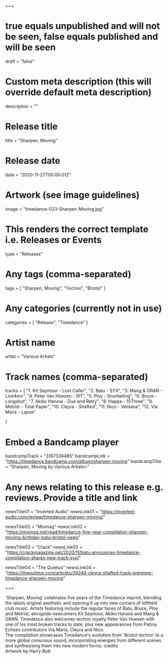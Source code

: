 +++

# true equals unpublished and will not be seen, false equals published and will be seen
draft = "false"

# Custom meta description (this will override default meta description)
description = ""

# Release title
title = "Sharpen, Moving"

# Release date
date = "2020-11-27T00:00:01Z"

# Artwork (see image guidelines)
image = "timedance-023-Sharpen-Moving.jpg"

# This renders the correct template i.e. Releases or Events
type = "Releases"

# Any tags (comma-separated)
tags = [ 
	"Sharpen, Moving", 
	"Techno",
	"Bristol"
]

# Any categories (currently not in use)
categories = [ 
	"Release", 
	"Timedance" 
]

# Artist name
artist = "Various Artists"

# Track names (comma-separated)
tracks = [
  "1. Kit Seymour - Lost Caller",
  "2. Batu - SYX",
  "3. Mang & GRAŃ - Live4evr",
  "4. Peter Van Hoesen - l9T",
  "5. Ploy - Snorkelling",
  "6. Bruce - Longshot",
  "7. Akiko Haruna - Due and Retry",
  "8. Happa - 15Three",
  "9. Metrist - Total Paper",
  "10. Cleyra - Shafted",
  "11. Nico - Ventana",
  "12. Via Maris - Lapse"
  
  
]

# Embed a Bandcamp player
bandcampTrack = "3167336485"
bandcampLink = "https://timedance.bandcamp.com/album/sharpen-moving"
bandcampTitle = "Sharpen, Moving by Various Artists<"



# Any news relating to this release e.g. reviews. Provide a title and link
newsTitle01 = "Inverted Audio"
newsLink01 = "https://inverted-audio.com/review/timedance-sharpen-moving/"

newsTitle02 = "Mixmag"
newsLink02 = "https://mixmag.net/read/timedance-five-year-compilation-sharpen-moving-birthday-batu-bristol-news"

newsTitle03 = "Crack"
newsLink03 = "https://crackmagazine.net/2020/11/batu-announces-timedance-compilation-shares-new-track-syx/"

newsTitle04 = "The Quietus"
newsLink04 = "https://thequietus.com/articles/29249-cleyra-shafted-track-premiere-timedance-sharpen-moving"

+++

<!-- Provide a summary/statement below -->
'Sharpen, Moving' celebrates five years of the Timedance imprint, blending the labels original aesthetic and opening it up into new corners of leftfield club music. Artists featuring include the regular faces of Batu, Bruce, Ploy and Metrist, alongside newcomers Kit Seymour, Akiko Haruna and Mang & GRAŃ. Timedance also welcomes techno royalty Peter Van Hoesen with one of his most broken tracks to date, plus new appearances from Patina Echoes contributors Via Maris, Cleyra and Nico.
<br>
The compilation showcases Timedance's evolution from 'Bristol techno' to a more global conscious sound, incorporating energies from different scenes and synthesising them into new modern forms.
credits
<br>
Artwork by Harry Butt

